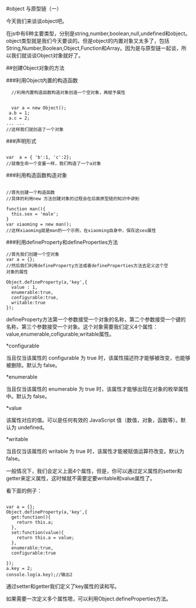 #object 与原型链（一）

今天我们来谈谈object吧。

在js中有6种主要类型，分别是string,number,boolean,null,undefined和object。object类型就是我们今天要谈的。但是object的内置对象又太多了，包括String,Number,Boolean,Object,Function和Array。因为是与原型链一起谈，所以我们就谈谈Object对象就好了。

##创建Object对象的方法

###利用Object内置的构造函数

```
  //利用内置构造函数构造对象创造一个空对象，再赋予属性


  var a = new Object();
 a.b = 1;
 a.c = 2;
... ...
//这样我们就创造了一个对象

```

###声明形式

```

var  a = { 'b':1, 'c':2};
//就像生命一个变量一样，我们构造了一个a对象
```

###利用构造函数构造对象

```

//首先创建一个构造函数
//具体的利用new 方法创建对象的过程会在后面原型链的知识中讲到

function man(){
  this.sex = 'male';
}
var xiaoming = new man();
//这样xiaoming就是man的一个示例，在xiaoming自身中，保存这sex属性

```

###利用defineProperty和defineProperties方法

```
//首先我们创建一个空对象
var a = {};
//然后我们利用defineProperty方法或者defineProperties方法去定义这个空
对象的属性

Object.defineProperty(a,'key',{
  value : 1,
  enumerable:true,
  configurable:true,
  writable:true
});

```

defineProperty方法第一个参数接受一个对象的名称，第二个参数接受一个键的名称，第三个参数接受一个对象。这个对象需要我们定义4个属性：value,enumerable,cofigurable,writable属性。

*configurable

当且仅当该属性的 configurable 为 true 时，该属性描述符才能够被改变，也能够被删除。默认为 false。

*enumerable

当且仅当该属性的 enumerable 为 true 时，该属性才能够出现在对象的枚举属性中。默认为 false。

*value

该属性对应的值。可以是任何有效的 JavaScript 值（数值，对象，函数等）。默认为 undefined。

*writable

当且仅当该属性的 writable 为 true 时，该属性才能被赋值运算符改变。默认为 false。 

一般情况下，我们会定义上面4个属性，但是，你可以通过定义属性的setter和getter来定义属性，这时候就不需要定要writable和value属性了。

看下面的例子：

```

var a = {};
Object.defineProperty(a,'key',{
  get:function(){
    return this.a;
  },
  set:function(value){
    return this.a = value;
  },
  enumerable:true,
  configurable:true

});
a.key = 2;
console.log(a.key);//输出2
```

通过setter和getter我们定义了key属性的读和写。

如果需要一次定义多个属性嗯，可以利用Object.defineProperties方法。


